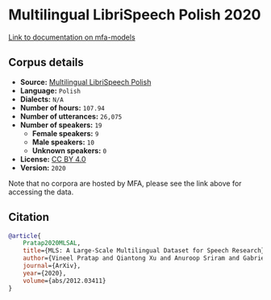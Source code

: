 
# Multilingual LibriSpeech Polish 2020

[Link to documentation on mfa-models](https://mfa-models.readthedocs.io/en/main/corpus/multilingual_librispeech_polish_2020.html)

## Corpus details

- **Source:** [Multilingual LibriSpeech Polish](https://openslr.org/94/)
- **Language:** `Polish`
- **Dialects:** `N/A`
- **Number of hours:** `107.94`
- **Number of utterances:** `26,075`
- **Number of speakers:** `19`
  - **Female speakers:** `9`
  - **Male speakers:** `10`
  - **Unknown speakers:** `0`
- **License:** [CC BY 4.0](https://creativecommons.org/licenses/by/4.0/)
- **Version:** `2020`

Note that no corpora are hosted by MFA, please see the link above for accessing the data.

## Citation

```bibtex
@article{
	Pratap2020MLSAL,
	title={MLS: A Large-Scale Multilingual Dataset for Speech Research},
	author={Vineel Pratap and Qiantong Xu and Anuroop Sriram and Gabriel Synnaeve and Ronan Collobert},
	journal={ArXiv},
	year={2020},
	volume={abs/2012.03411}
}
```
